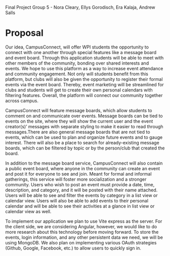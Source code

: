 Final Project Group 5 - Nora Cleary, Ellys Gorodisch, Era Kalaja, Andrew Salls

# Proposal

Our idea, CampusConnect, will offer WPI students the opportunity to connect with one another through special features like a message board and event board. Through this application students will be able to meet with other members of the community, bonding over shared interests and events. We hope to use this platform as a way to increase event attendance and community engagement. Not only will students benefit from this platform, but clubs will also be given the opportunity to register their formal events via the event board. Thereby, event marketing will be streamlined for clubs and students will get to create their own personal calendars with filtering features. Overall, the platform will connect our community together across campus.

CampusConnect will feature message boards, which allow students to comment on and communicate over events. Message boards can be tied to events on the site, where they will show the current user and the event creator(s)’ messages with separate styling to make it easier to read through messages.There are also general message boards that are not tied to events, which can be used to plan and organize future events and to gauge interest. There will also be a place to search for already-existing message boards, which can be filtered by topic or by the person/club that created the board.

In addition to the message board service, CampusConnect will also contain a public event board, where anyone in the community can create an event and post it for everyone to see and join. Meant for formal and informal gatherings, this service will foster more socialization and a stronger community. Users who wish to post an event must provide a date, time, description, and category, and it will be posted with their name attached. Users will be able to see and filter the events by category in a list view or calendar view. Users will also be able to add events to their personal calendar and will be able to see their activities at a glance in list view or calendar view as well.

To implement our application we plan to use Vite express as the server. For the client side, we are considering Angular, however, we would like to do more research about this technology before moving forward. To store the events, login information, and any other persistent data we need, we will be using MongoDB. We also plan on implementing various OAuth strategies (Github, Google, Facebook, etc.) to allow users to quickly sign in.